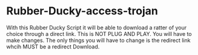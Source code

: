 # Rubber-Ducky-access-trojan
With this Rubber Ducky Script it will be able to download a ratter of your choice through a direct link. This is NOT PLUG AND PLAY. You will have to make changes.
The only things you will have to change is the redirect link whcih MUST be a redirect Download. 
